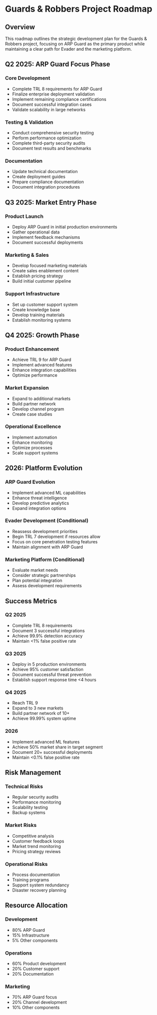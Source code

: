 # Guards & Robbers Project Roadmap

## Overview
This roadmap outlines the strategic development plan for the Guards & Robbers project, focusing on ARP Guard as the primary product while maintaining a clear path for Evader and the marketing platform.

## Q2 2025: ARP Guard Focus Phase
### Core Development
- Complete TRL 8 requirements for ARP Guard
- Finalize enterprise deployment validation
- Implement remaining compliance certifications
- Document successful integration cases
- Validate scalability in large networks

### Testing & Validation
- Conduct comprehensive security testing
- Perform performance optimization
- Complete third-party security audits
- Document test results and benchmarks

### Documentation
- Update technical documentation
- Create deployment guides
- Prepare compliance documentation
- Document integration procedures

## Q3 2025: Market Entry Phase
### Product Launch
- Deploy ARP Guard in initial production environments
- Gather operational data
- Implement feedback mechanisms
- Document successful deployments

### Marketing & Sales
- Develop focused marketing materials
- Create sales enablement content
- Establish pricing strategy
- Build initial customer pipeline

### Support Infrastructure
- Set up customer support system
- Create knowledge base
- Develop training materials
- Establish monitoring systems

## Q4 2025: Growth Phase
### Product Enhancement
- Achieve TRL 9 for ARP Guard
- Implement advanced features
- Enhance integration capabilities
- Optimize performance

### Market Expansion
- Expand to additional markets
- Build partner network
- Develop channel program
- Create case studies

### Operational Excellence
- Implement automation
- Enhance monitoring
- Optimize processes
- Scale support systems

## 2026: Platform Evolution
### ARP Guard Evolution
- Implement advanced ML capabilities
- Enhance threat intelligence
- Develop predictive analytics
- Expand integration options

### Evader Development (Conditional)
- Reassess development priorities
- Begin TRL 7 development if resources allow
- Focus on core penetration testing features
- Maintain alignment with ARP Guard

### Marketing Platform (Conditional)
- Evaluate market needs
- Consider strategic partnerships
- Plan potential integration
- Assess development requirements

## Success Metrics
### Q2 2025
- Complete TRL 8 requirements
- Document 3 successful integrations
- Achieve 99.9% detection accuracy
- Maintain <1% false positive rate

### Q3 2025
- Deploy in 5 production environments
- Achieve 95% customer satisfaction
- Document successful threat prevention
- Establish support response time <4 hours

### Q4 2025
- Reach TRL 9
- Expand to 3 new markets
- Build partner network of 10+
- Achieve 99.99% system uptime

### 2026
- Implement advanced ML features
- Achieve 50% market share in target segment
- Document 20+ successful deployments
- Maintain <0.1% false positive rate

## Risk Management
### Technical Risks
- Regular security audits
- Performance monitoring
- Scalability testing
- Backup systems

### Market Risks
- Competitive analysis
- Customer feedback loops
- Market trend monitoring
- Pricing strategy reviews

### Operational Risks
- Process documentation
- Training programs
- Support system redundancy
- Disaster recovery planning

## Resource Allocation
### Development
- 80% ARP Guard
- 15% Infrastructure
- 5% Other components

### Operations
- 60% Product development
- 20% Customer support
- 20% Documentation

### Marketing
- 70% ARP Guard focus
- 20% Channel development
- 10% Other components 